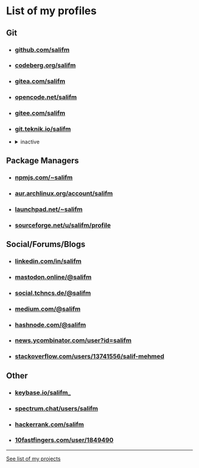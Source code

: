 # List of my profiles

## Git

* ### [github.com/salifm](https://github.com/salifm)
* ### [codeberg.org/salifm](https://codeberg.org/salifm)
* ### [gitea.com/salifm](https://gitea.com/salifm)
* ### [opencode.net/salifm](https://www.opencode.net/salifm)
* ### [gitee.com/salifm](https://gitee.com/salifm)
* ### [git.teknik.io/salifm](https://git.teknik.io/salifm)
* <details><summary>inactive</summary><ul>
<li><a href="https://gitlab.com/salifm">gitlab.com/salifm</a></li>
<li><a href="https://bitbucket.org/salifm">bitbucket.org/salifm</a></li>
<li><a href="https://gitlab.gnome.org/salifm">gitlab.gnome.org/salifm</a></li>
<li><a href="https://git.tchncs.de/salifm">git.tchncs.de/salifm</a></li>
<li><a href="https://source.joinmastodon.org/salifm">source.joinmastodon.org/salifm</a></li>
</ul></details>

## Package Managers

* ### [npmjs.com/~salifm](https://www.npmjs.com/~salifm)
* ### [aur.archlinux.org/account/salifm](https://aur.archlinux.org/account/salifm)
* ### [launchpad.net/~salifm](https://launchpad.net/~salifm)
* ### [sourceforge.net/u/salifm/profile](https://sourceforge.net/u/salifm/profile)

## Social/Forums/Blogs

* ### [linkedin.com/in/salifm](https://www.linkedin.com/in/salifm)
* ### [mastodon.online/@salifm](https://mastodon.online/@salifm)
* ### [social.tchncs.de/@salifm](https://social.tchncs.de/@salifm)
* ### [medium.com/@salifm](https://medium.com/@salifm)
* ### [hashnode.com/@salifm](https://hashnode.com/@salifm)
* ### [news.ycombinator.com/user?id=salifm](https://news.ycombinator.com/user?id=salifm)
* ### [stackoverflow.com/users/13741556/salif-mehmed](https://stackoverflow.com/users/13741556/salif-mehmed)

## Other

* ### [keybase.io/salifm_](https://keybase.io/salifm_)
* ### [spectrum.chat/users/salifm](https://spectrum.chat/users/salifm?tab=posts)
* ### [hackerrank.com/salifm](https://www.hackerrank.com/salifm)
* ### [10fastfingers.com/user/1849490](https://10fastfingers.com/user/1849490)

---

[See list of my projects](./projects.md)
